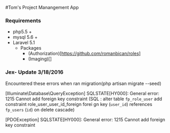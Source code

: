 #Tom's Project Manangement App

### Requirements

- php5.5 +
- mysql 5.6 +
- Laravel 5.1
    - Packages
      - (Authorization)[https://github.com/romanbican/roles]
      - (Imaging)[]

### Jex- Update 3/18/2016

Encountered these errors when ran migration(php artisan migrate --seed)

 [Illuminate\Database\QueryException]
  SQLSTATE[HY000]: General error: 1215 Cannot add foreign key constraint (SQL
  : alter table `fp_role_user` add constraint role_user_user_id_foreign forei
  gn key (`user_id`) references `fp_users` (`id`) on delete cascade)


  [PDOException]
  SQLSTATE[HY000]: General error: 1215 Cannot add foreign key constraint

